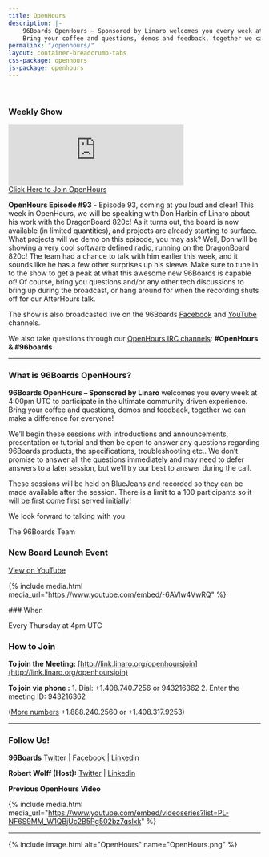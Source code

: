 ```yaml
---
title: OpenHours
description: |-
    96Boards OpenHours – Sponsored by Linaro welcomes you every week at 4:00pm UTC to participate in the ultimate community driven experience.
    Bring your coffee and questions, demos and feedback, together we can make a difference for everyone!
permalink: "/openhours/"
layout: container-breadcrumb-tabs
css-package: openhours
js-package: openhours
---
```

<div class="col-md-6" markdown="1">
<br>
<h3>Weekly Show</h3>
<iframe width="350" height="120" src="https://w2.countingdownto.com/2050235" frameborder="0"></iframe><br />
<a href="http://linaro.co/openhoursjoin" class="btn blog-read-more-btn center-block">Click Here to Join OpenHours</a>

**OpenHours Episode #93** - Episode 93, coming at you loud and clear! This week in OpenHours, we will be speaking with Don Harbin of Linaro about his work with the DragonBoard 820c! As it turns out, the board is now available (in limited quantities), and projects are already starting to surface. What projects will we demo on this episode, you may ask? Well, Don will be showing a very cool software defined radio, running on the DragonBoard 820c! The team had a chance to talk with him earlier this week, and it sounds like he has a few other surprises up his sleeve. Make sure to tune in to the show to get a peak at what this awesome new 96Boards is capable of! Of course, bring you questions and/or any other tech discussions to bring up during the broadcast, or hang around for when the recording shuts off for our AfterHours talk.

The show is also broadcasted live on the 96Boards [Facebook](https://www.facebook.com/96Boards/) and [YouTube](https://www.youtube.com/96boards) channels.

We also take questions through our [OpenHours IRC channels](https://webchat.freenode.net/): **#OpenHours & #96boards**

* * *

### What is 96Boards OpenHours?

**96Boards OpenHours – Sponsored by Linaro** welcomes you every week at 4:00pm UTC to participate in the ultimate community driven experience. Bring your coffee and questions, demos and feedback, together we can make a difference for everyone!

We’ll begin these sessions with introductions and announcements, presentation or tutorial and then be open to answer any questions regarding 96Boards products, the specifications, troubleshooting etc.. We don’t promise to answer all the questions immediately and may need to defer answers to a later session, but we’ll try our best to answer during the call.

These sessions will be held on BlueJeans and recorded so they can be made available after the session. There is a limit to a 100 participants so it will be first come first served initially!

We look forward to talking with you

The 96Boards Team

### New Board Launch Event

[View on YouTube](https://youtu.be/-6AVlw4VwRQ)

{% include media.html media_url="https://www.youtube.com/embed/-6AVlw4VwRQ" %}

</div>
<div class="col-md-6">
<div class="openhours-panel" markdown="1" id="openhours-panel">
### When

Every Thursday at 4pm UTC

### How to Join

**To join the Meeting:**
[http://link.linaro.org/openhoursjoin](http://link.linaro.org/openhoursjoin)

**To join via phone :**
1\. Dial: +1.408.740.7256 or 943216362
2\. Enter the meeting ID: 943216362

([More numbers](http://bluejeans.com/numbers?ll=en) +1.888.240.2560 or +1.408.317.9253)

* * *

### Follow Us!

**96Boards**
[Twitter](https://twitter.com/96Boards) | [Facebook](https://www.facebook.com/96Boards) | [Linkedin](https://www.linkedin.com/company/96boards)

**Robert Wolff (Host):**
[Twitter](https://twitter.com/sdrobertw) | [Linkedin](https://www.linkedin.com/in/sdrobertw)

**Previous OpenHours Video**

{% include media.html media_url="https://www.youtube.com/embed/videoseries?list=PL-NF6S9MM_W1QBjUc2B5Pg502bz7qslxk" %}

* * *

{% include image.html alt="OpenHours" name="OpenHours.png" %}


</div>
</div>
